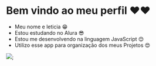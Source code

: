 # Bem vindo ao meu perfil  ❤❤

- Meu nome e leticia 😁
- Estou estudando no Alura 😎
- Estou me desenvolvendo na linguagem JavaScript 😊
- Utilizo esse app para organização dos meus Projetos 😍

![](https://media.tenor.com/4DiFwww6548AAAAj/kitty.gif);
